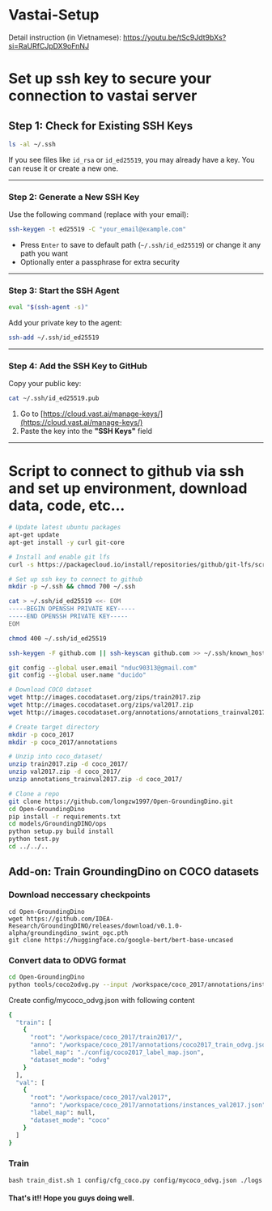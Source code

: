 # Vastai-Setup

Detail instruction (in Vietnamese): https://youtu.be/tSc9Jdt9bXs?si=RaURfCJpDX9oFnNJ 

# Set up ssh key to secure your connection to vastai server
##  Step 1: Check for Existing SSH Keys

```bash
ls -al ~/.ssh
```

If you see files like `id_rsa` or `id_ed25519`, you may already have a key. You can reuse it or create a new one.

---

### Step 2: Generate a New SSH Key

Use the following command (replace with your email):

```bash
ssh-keygen -t ed25519 -C "your_email@example.com"
```

- Press `Enter` to save to default path (`~/.ssh/id_ed25519`) or change it any path you want
- Optionally enter a passphrase for extra security

---

### Step 3: Start the SSH Agent

```bash
eval "$(ssh-agent -s)"
```

Add your private key to the agent:

```bash
ssh-add ~/.ssh/id_ed25519
```

---

### Step 4: Add the SSH Key to GitHub

Copy your public key:

```bash
cat ~/.ssh/id_ed25519.pub
```

1. Go to [https://cloud.vast.ai/manage-keys/](https://cloud.vast.ai/manage-keys/)
2. Paste the key into the **"SSH Keys"** field

---

# Script to connect to github via ssh and set up environment, download data, code, etc...
```bash
# Update latest ubuntu packages
apt-get update
apt-get install -y curl git-core

# Install and enable git lfs
curl -s https://packagecloud.io/install/repositories/github/git-lfs/script.deb.sh | bash && apt-get install -y git-lfs && git lfs install

# Set up ssh key to connect to github
mkdir -p ~/.ssh && chmod 700 ~/.ssh

cat > ~/.ssh/id_ed25519 <<- EOM
-----BEGIN OPENSSH PRIVATE KEY-----
-----END OPENSSH PRIVATE KEY-----
EOM

chmod 400 ~/.ssh/id_ed25519

ssh-keygen -F github.com || ssh-keyscan github.com >> ~/.ssh/known_hosts

git config --global user.email "nduc90313@gmail.com"
git config --global user.name "ducido"

# Download COCO dataset
wget http://images.cocodataset.org/zips/train2017.zip
wget http://images.cocodataset.org/zips/val2017.zip
wget http://images.cocodataset.org/annotations/annotations_trainval2017.zip

# Create target directory
mkdir -p coco_2017
mkdir -p coco_2017/annotations

# Unzip into coco_dataset/
unzip train2017.zip -d coco_2017/
unzip val2017.zip -d coco_2017/
unzip annotations_trainval2017.zip -d coco_2017/

# Clone a repo
git clone https://github.com/longzw1997/Open-GroundingDino.git
cd Open-GroundingDino
pip install -r requirements.txt 
cd models/GroundingDINO/ops
python setup.py build install
python test.py
cd ../../..

```

## Add-on: Train GroundingDino on COCO datasets
### Download neccessary checkpoints
```
cd Open-GroundingDino
wget https://github.com/IDEA-Research/GroundingDINO/releases/download/v0.1.0-alpha/groundingdino_swint_ogc.pth
git clone https://huggingface.co/google-bert/bert-base-uncased
```

### Convert data to ODVG format
```bash
cd Open-GroundingDino
python tools/coco2odvg.py --input /workspace/coco_2017/annotations/instances_train2017.json --output /workspace/coco_2017/annotations/coco2017_train_odvg.jsonl --idmap coco2017
```

Create config/mycoco_odvg.json with following content
```bash
{
  "train": [
    {
      "root": "/workspace/coco_2017/train2017/",
      "anno": "/workspace/coco_2017/annotations/coco2017_train_odvg.jsonl",
      "label_map": "./config/coco2017_label_map.json",
      "dataset_mode": "odvg"
    }
  ],
  "val": [
    {
      "root": "/workspace/coco_2017/val2017",
      "anno": "/workspace/coco_2017/annotations/instances_val2017.json",
      "label_map": null,
      "dataset_mode": "coco"
    }
  ]
}
```

### Train
```
bash train_dist.sh 1 config/cfg_coco.py config/mycoco_odvg.json ./logs
```



#### That's it!! Hope you guys doing well.
